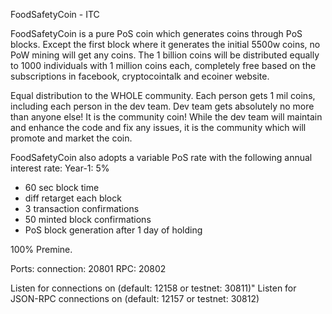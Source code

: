 FoodSafetyCoin - ITC

FoodSafetyCoin is a pure PoS coin which generates coins through PoS blocks. Except the first block where it generates the initial  5500w coins, no PoW mining will get any coins. The 1 billion coins will be distributed equally to 1000 individuals with 1 million coins each, completely free based on the subscriptions in facebook, cryptocointalk and ecoiner website. 

Equal distribution to the WHOLE community. Each person gets 1 mil coins, including each person in the dev team. Dev team gets absolutely no more than anyone else! It is the community coin! While the dev team will maintain and enhance the code and fix any issues, it is the community which will promote and market the coin.  

FoodSafetyCoin also adopts a variable PoS rate with the following annual interest rate:
Year-1: 5%
 

- 60 sec block time
- diff retarget each block
- 3 transaction confirmations
- 50 minted block confirmations
- PoS block generation after 1 day of holding

100% Premine.

Ports:
connection:	20801
RPC:			20802

Listen for connections on <port> (default: 12158 or testnet: 30811)"
Listen for JSON-RPC connections on <port> (default: 12157 or testnet: 30812)

